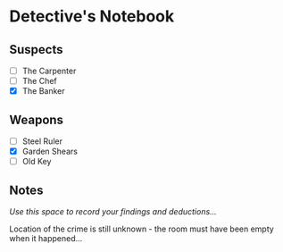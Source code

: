 # Detective's Notebook

## Suspects
- [ ] The Carpenter
- [ ] The Chef
- [X] The Banker

## Weapons
- [ ] Steel Ruler
- [X] Garden Shears
- [ ] Old Key

## Notes
*Use this space to record your findings and deductions...*

Location of the crime is still unknown - the room must have been empty when it happened...
